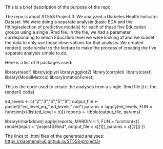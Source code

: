 This is a brief description of the purpose of the repo:

The repo is about ST558 Project 3. We analyzed a Diabetes Health Indicator Dataset. We were doing a separate analysis 
(basic EDA and the fitting/selection of predictive models) for each of these five Education groups using a single 
.Rmd file. In the file, we had a parameter corresponding to which Education level we were looking at and we subset the data to only use those observations 
for that analysis. We created render() code similar to the lecture to make the process of creating the five separate analysis simple to do.

Here is a list of R packages used:

library(readr)
library(dplyr)
library(ggplot2)
library(corrplot)
library(caret)
library(ModelMetrics)
library(rotationForest)

This is the code used to create the analyses from a single .Rmd file (i.e. the render() code)

ed_levels <- c("2","3","4","5","6")
output_file <- paste0("ed_level_eq_",ed_levels,".md")
params = lapply(ed_levels, FUN = function(x){list(ed_level = x)})
reports <- tibble(output_file, params)

library(rmarkdown)
apply(reports, MARGIN = 1,
      FUN = function(x){
        render(input = "project3.Rmd", output_file = x[[1]], params = x[[2]])
      })

The links to .html files of the generated analyses:
  https://xiaomengliu6.github.io/ST558-project3/
